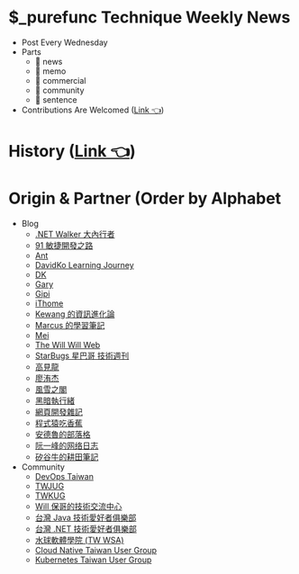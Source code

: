 # $_purefunc Technique Weekly News
* Post Every Wednesday
* Parts
  * 👀 news
  * 🤡 memo
  * 💼 commercial
  * 👥 community
  * 📜 sentence
* Contributions Are
  Welcomed ([Link 👈](https://github.com/PureFuncInc/purefunc-technique-weekly-news/issues/new?assignees=Jian-Min-Huang&labels=unclassified&template=contributions.md&title=))

# History ([Link 👈](https://github.com/PureFuncInc/purefunc-technique-weekly-news/milestones?state=closed))

# Origin & Partner (Order by Alphabet
* Blog
  * [.NET Walker 大內行者](https://www.facebook.com/DotNetWalker)
  * [91 敏捷開發之路](https://www.facebook.com/91agile)
  * [Ant](https://www.facebook.com/yftzeng.tw)
  * [DavidKo Learning Journey](https://www.facebook.com/DavidLearningJourney)
  * [DK](https://blog.gslin.org/)
  * [Gary](https://www.facebook.com/jakarta99)
  * [Gipi](https://www.facebook.com/gipi.net)
  * [iThome](https://www.ithome.com.tw/news)
  * [Kewang 的資訊進化論](https://www.facebook.com/kewang.information)
  * [Marcus 的學習筆記](https://www.facebook.com/marcustung.tech)
  * [Mei](https://www.facebook.com/mei.studio.li)
  * [The Will Will Web](https://blog.miniasp.com/)
  * [StarBugs 星巴哥 技術週刊](https://weekly.starbugs.dev/)
  * [高見龍](https://www.facebook.com/eddiekao)
  * [廖洧杰](https://www.facebook.com/sfismy)
  * [風雪之閣](https://www.facebook.com/cooldotnet)
  * [黑暗執行緒](https://blog.darkthread.net/)
  * [網頁開發雜記](https://www.facebook.com/thingsaboutwebdev)
  * [程式猿吃香蕉](https://www.facebook.com/banana4coder/)
  * [安德魯的部落格](https://www.facebook.com/andrew.blog.0928)
  * [阮一峰的网络日志](https://www.ruanyifeng.com/blog/)
  * [矽谷牛的耕田筆記](https://www.facebook.com/technologynoteniu)
* Community
  * [DevOps Taiwan](https://www.facebook.com/groups/817976138289434)
  * [TWJUG](https://www.facebook.com/groups/twjug)
  * [TWKUG](https://www.facebook.com/kotlintwn)
  * [Will 保哥的技術交流中心](https://www.facebook.com/will.fans)
  * [台灣 Java 技術愛好者俱樂部](https://www.facebook.com/groups/javatwug/)
  * [台灣 .NET 技術愛好者俱樂部](https://www.facebook.com/groups/DotNetUserGroupTaiwan/)
  * [水球軟體學院 (TW WSA)](https://www.facebook.com/groups/wsa.tw)
  * [Cloud Native Taiwan User Group](https://www.facebook.com/groups/cloudnative.tw/)
  * [Kubernetes Taiwan User Group](https://www.facebook.com/groups/k8s.tw/)
